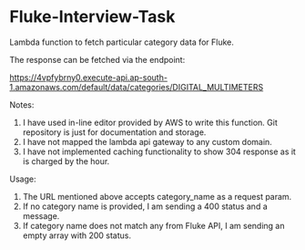 # Fluke-Interview-Task
Lambda function to fetch particular category data for Fluke.

The response can be fetched via the endpoint:

https://4vpfybrny0.execute-api.ap-south-1.amazonaws.com/default/data/categories/DIGITAL_MULTIMETERS

Notes:
1) I have used in-line editor provided by AWS to write this function. Git repository is just for documentation and storage.
2) I have not mapped the lambda api gateway to any custom domain.
3) I have not implemented caching functionality to show 304 response as it is charged by the hour.

Usage:
1) The URL mentioned above accepts category_name as a request param.
2) If no category name is provided, I am sending a 400 status and a message.
3) If category name does not match any from Fluke API, I am sending an empty array with 200 status.